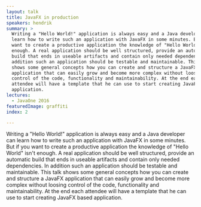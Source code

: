 ```yaml
---
layout: talk
title: JavaFX in production
speakers: hendrik
summary: >
  Writing a "Hello World!" application is always easy and a Java developer can
  learn how to write such an application with JavaFX in some minutes. But if you
  want to create a productive application the knowledge of "Hello World" isn't
  enough. A real application should be well structured, provide an automatic
  build that ends in useable artifacts and contain only needed dependencies. In
  addition such an application should be testable and maintainable. This talk
  shows some general concepts how you can create and structure a JavaFX
  application that can easily grow and become more complex without loosing
  control of the code, functionality and maintainability. At the end each
  attendee will have a template that he can use to start creating JavaFX based
  application.
lectures:
  - JavaOne 2016
featuredImage: graffiti
index: 2

---
```


Writing a "Hello World!" application is always easy and a Java developer can learn how to write such an application with JavaFX in some minutes. But if you want to create a productive application the knowledge of "Hello World" isn't enough. A real application should be well structured, provide an automatic build that ends in useable artifacts and contain only needed dependencies. In addition such an application should be testable and maintainable. This talk shows some general concepts how you can create and structure a JavaFX application that can easily grow and become more complex without loosing control of the code, functionality and maintainability. At the end each attendee will have a template that he can use to start creating JavaFX based application.
